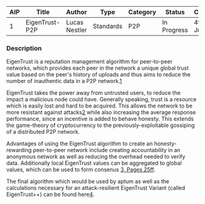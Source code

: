 | AIP | Title | Author | Type | Category | Status | Created |
|---|---|---|---|---|---|---|
| 1 | EigenTrust-P2P | Lucas Nestler | Standards | P2P | In Progress | 4th of July |


### Description
EigenTrust is a reputation management algorithm for peer-to-peer networks, which provides each peer in the network a unique global trust value based on the peer's history of uploads and thus aims to reduce the number of inauthentic data in a P2P network.[1](http://web.archive.org/web/20190627152815/https://en.wikipedia.org/wiki/EigenTrust)

EigenTrust takes the power away from untrusted users, to reduce the impact a malicious node could have. Generally speaking, trust is a resource which is easily lost and hard to be acquired. This allows the network to be more resistant against attacks[2](http://ilpubs.stanford.edu:8090/562/1/2002-56.pdf) while also increasing the average response performance, since an incentive is added to behave honesty. This extends the game-theory of cryptocurrency to the previously-exploitable gossiping of a distributed P2P network. 

Advantages of using the EigenTrust algorithm to create an honesty-rewarding peer-to-peer network include creating accountability in an anonymous network as well as reducing the overhead needed to verify data. Additionally local EigenTrust values can be aggregated to global values, which can be used to form consenus [3, Pages 25ff](https://nem.io/wp-content/themes/nem/files/NEM_techRef.pdf).

The final algorithm which would be used by aptum as well as the calculations necessary for an attack-resilient EigenTrust Variant (called EigenTrust++) can be found here[4](https://www.researchgate.net/profile/Xinxin_Fan3/publication/261093756_EigenTrust_Attack_Resilient_Trust_Management/links/5922a236a6fdcc4443f61a6b/EigenTrust-Attack-Resilient-Trust-Management.pdf).
